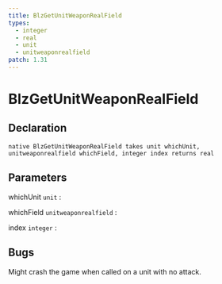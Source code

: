 ```yaml
---
title: BlzGetUnitWeaponRealField
types:
  - integer
  - real
  - unit
  - unitweaponrealfield
patch: 1.31
---
```


# BlzGetUnitWeaponRealField

## Declaration

```jass
native BlzGetUnitWeaponRealField takes unit whichUnit, unitweaponrealfield whichField, integer index returns real
```

## Parameters
whichUnit `unit`
: 

whichField `unitweaponrealfield`
: 

index `integer`
: 

## Bugs 
Might crash the game when called on a unit with no attack.
